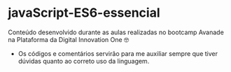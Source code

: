 # javaScript-ES6-essencial

Conteúdo desenvolvido durante as aulas realizadas no bootcamp Avanade na Plataforma da Digital Innovation One 🤓

- Os códigos e comentários servirão para me auxiliar sempre que tiver dúvidas quanto ao correto uso da linguagem.


